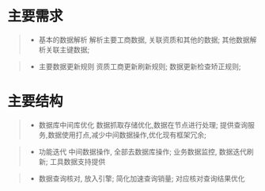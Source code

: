 # 主要需求

> - 基本的数据解析
    解析主要工商数据, 关联资质和其他的数据;
    其他数据解析关联主键数据;
    
> - 主要数据更新规则
    资质工商更新刷新规则;
    数据更新检查矫正规则;
    
# 主要结构

> - 数据库中间库优化
    数据抓取存储优化,数据在节点进行处理;
    提供查询服务,数据使用打点,减少中间数据操作,优化现有框架冗余;
    
> - 功能迭代
    中间数据操作, 全部去数据库操作; 
    业务数据监控, 数据迭代刷新;
    工具数据支持提供
    
> - 数据查询核对, 放入引擎; 简化加速查询销量;
	对应核对查询结果优化
	
